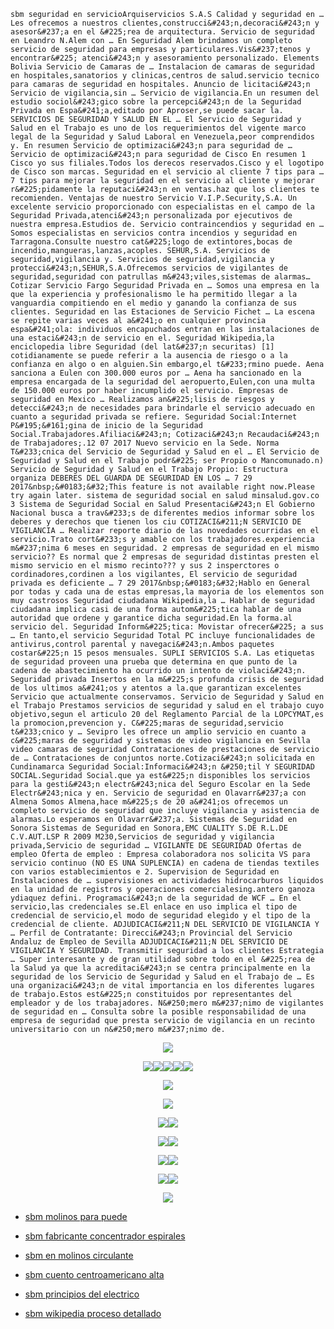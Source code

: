 
```
sbm seguridad en servicioArquiservicios S.A.S Calidad y seguridad en … Les ofrecemos a nuestros clientes,construcci&#243;n,decoraci&#243;n y asesor&#237;a en el &#225;rea de arquitectura. Servicio de seguridad en Leandro N.Alem con … En Seguridad Alem brindamos un completo servicio de seguridad para empresas y particulares.Vis&#237;tenos y encontrar&#225; atenci&#243;n y asesoramiento personalizado. Elements Bolivia Servicio de Camaras de … Instalacion de camaras de seguridad en hospitales,sanatorios y clinicas,centros de salud.servicio tecnico para camaras de seguridad en hospitales. Anuncio de licitaci&#243;n Servicio de vigilancia,sin … Servicio de vigilancia.En un resumen del estudio sociol&#243;gico sobre la percepci&#243;n de la Seguridad Privada en Espa&#241;a,editado por Aproser,se puede sacar la. SERVICIOS DE SEGURIDAD Y SALUD EN EL … El Servicio de Seguridad y Salud en el Trabajo es uno de los requerimientos del vigente marco legal de la Seguridad y Salud Laboral en Venezuela,peor comprendidos y. En resumen Servicio de optimizaci&#243;n para seguridad de … Servicio de optimizaci&#243;n para seguridad de Cisco En resumen 1 Cisco yo sus filiales.Todos los derecos reservados.Cisco y el logotipo de Cisco son marcas. Seguridad en el servicio al cliente 7 tips para … 7 tips para mejorar la seguridad en el servicio al cliente y mejorar r&#225;pidamente la reputaci&#243;n en ventas.haz que los clientes te recomienden. Ventajas de nuestro Servicio V.I.P.Security,S.A. Un excelente servicio proporcionado con especialistas en el campo de la Seguridad Privada,atenci&#243;n personalizada por ejecutivos de nuestra empresa.Estudios de. Servicio contraincendios y seguridad en … Somos especialistas en servicios contra incendios y seguridad en Tarragona.Consulte nuestro cat&#225;logo de extintores,bocas de incendio,mangueras,lanzas,acoples. SEHUR,S.A. Servicios de seguridad,vigilancia y. Servicios de seguridad,vigilancia y protecci&#243;n,SEHUR,S.A.Ofrecemos servicios de vigilantes de seguridad,seguridad con patrullas m&#243;viles,sistemas de alarmas… Cotizar Servicio Fargo Seguridad Privada en … Somos una empresa en la que la experiencia y profesionalismo le ha permitido llegar a la vanguardia compitiendo en el medio y ganando la confianza de sus clientes. Seguridad en las Estaciones de Servicio Fichet … La escena se repite varias veces al a&#241;o en cualquier provincia espa&#241;ola: individuos encapuchados entran en las instalaciones de una estaci&#243;n de servicio en el. Seguridad Wikipedia,la enciclopedia libre Seguridad (del lat&#237;n securitas) [1] cotidianamente se puede referir a la ausencia de riesgo o a la confianza en algo o en alguien.Sin embargo,el t&#233;rmino puede. Aena sanciona a Eulen con 300.000 euros por … Aena ha sancionado en la empresa encargada de la seguridad del aeropuerto,Eulen,con una multa de 150.000 euros por haber incumplido el servicio. Empresas de seguridad en Mexico … Realizamos an&#225;lisis de riesgos y detecci&#243;n de necesidades para brindarle el servicio adecuado en cuanto a seguridad privada se refiere. Seguridad Social:Internet P&#195;&#161;gina de inicio de la Seguridad Social.Trabajadores.Afiliaci&#243;n; Cotizaci&#243;n Recaudaci&#243;n de Trabajadores;.12 07 2017 Nuevo servicio en la Sede. Norma T&#233;cnica del Servicio de Seguridad y Salud en el … El Servicio de Seguridad y Salud en el Trabajo podr&#225; ser Propio o Mancomunado.n) Servicio de Seguridad y Salud en el Trabajo Propio: Estructura organiza DEBERES DEL GUARDA DE SEGURIDAD EN LOS … 7 29 2017&nbsp;&#0183;&#32;This feature is not available right now.Please try again later. sistema de seguridad social en salud minsalud.gov.co 3 Sistema de Seguridad Social en Salud Presentaci&#243;n El Gobierno Nacional busca a trav&#233;s de diferentes medios informar sobre los deberes y derechos que tienen los ciu COTIZACI&#211;N SERVICIO DE VIGILANCIA … Realizar reporte diario de las novedades ocurridas en el servicio.Trato cort&#233;s y amable con los trabajadores.experiencia m&#237;nima 6 meses en seguridad. 2 empresas de seguridad en el mismo servicio?? Es normal que 2 empresas de seguridad distintas presten el mismo servicio en el mismo recinto??? y sus 2 insperctores o cordinadores,cordinen a los vigilantes, El servicio de seguridad privada es deficiente … 7 29 2017&nbsp;&#0183;&#32;Hablo en General por todas y cada una de estas empresas,la mayoria de los elementos son muy castrosos Seguridad ciudadana Wikipedia,la … Hablar de seguridad ciudadana implica casi de una forma autom&#225;tica hablar de una autoridad que ordene y garantice dicha seguridad.En la forma.al servicio del. Seguridad Inform&#225;tica: Movistar ofrecer&#225; a sus … En tanto,el servicio Seguridad Total PC incluye funcionalidades de antivirus,control parental y navegaci&#243;n.Ambos paquetes costar&#225;n 15 pesos mensuales. SUPLI SERVICIOS S.A. Las etiquetas de seguridad proveen una prueba que determina en que punto de la cadena de abastecimiento ha ocurrido un intento de violaci&#243;n. Seguridad privada Insertos en la m&#225;s profunda crisis de seguridad de los ultimos a&#241;os y atentos a la.que garantizan excelentes Servicio que actualmente conservamos. Servicio de Seguridad y Salud en el Trabajo Prestamos servicios de seguridad y salud en el trabajo cuyo objetivo,segun el articulo 20 del Reglamento Parcial de la LOPCYMAT,es la promocion,prevencion y. C&#225;maras de seguridad,servicio t&#233;cnico y … Sevipro les ofrece un amplio servicio en cuanto a c&#225;maras de seguridad y sistemas de video vigilancia en Sevilla video camaras de seguridad Contrataciones de prestaciones de servicio de … Contrataciones de conjuntos norte.Cotizaci&#243;n solicitada en Cundinamarca Seguridad Social:Informaci&#243;n &#250;til Y SEGURIDAD SOCIAL.Seguridad Social.que ya est&#225;n disponibles los servicios para la gesti&#243;n electr&#243;nica del Seguro Escolar en la Sede Electr&#243;nica y en. Servicio de seguridad en Olavarr&#237;a con Almena Somos Almena,hace m&#225;s de 20 a&#241;os ofrecemos un completo servicio de seguridad que incluye vigilancia y asistencia de alarmas.Lo esperamos en Olavarr&#237;a. Sistemas de Seguridad en Sonora Sistemas de Seguridad en Sonora,EMC CUALITY S.DE R.L.DE C.V.AUT.LSP R 2009 M230,Servicios de seguridad y vigilancia privada,Servicio de seguridad … VIGILANTE DE SEGURIDAD Ofertas de empleo Oferta de empleo : Empresa colaboradora nos solicita VS para servicio continuo (NO ES UNA SUPLENCIA) en cadena de tiendas textiles con varios establecimientos e 2. Supervision de Seguridad en Instalaciones de … supervisiones en actividades hidrocarburos liquidos en la unidad de registros y operaciones comercialesing.antero ganoza ydiaquez defini. Programaci&#243;n de la seguridad de WCF … En el servicio,las credenciales se.El enlace en uso implica el tipo de credencial de servicio,el modo de seguridad elegido y el tipo de la credencial de cliente. ADJUDICACI&#211;N DEL SERVICIO DE VIGILANCIA Y … Perfil de Contratante: Direcci&#243;n Provincial del Servicio Andaluz de Empleo de Sevilla ADJUDICACI&#211;N DEL SERVICIO DE VIGILANCIA Y SEGURIDAD. Transmitir seguridad a los clientes Estrategia … Super interesante y de gran utilidad sobre todo en el &#225;rea de la Salud ya que la acreditaci&#243;n se centra principalmente en la seguridad de los Servicio de Seguridad y Salud en el Trabajo de … Es una organizaci&#243;n de vital importancia en los diferentes lugares de trabajo.Estos est&#225;n constituidos por representantes del empleador y de los trabajadores. N&#250;mero m&#237;nimo de vigilantes de seguridad en … Consulta sobre la posible responsabilidad de una empresa de seguridad que presta servicio de vigilancia en un recinto universitario con un n&#250;mero m&#237;nimo de. 
```

<div align="center">

<a href="https://es-crusher.shibang-china.com/github&k=sbm+seguridad+en+servicio"><img src="https://static.shibang-china.com/es/crusher/logo.jpg"></a>

<a href="https://es-crusher.shibang-china.com/github&k=sbm+seguridad+en+servicio"><img src="https://static.shibang-china.com/es/crusher/index.jpg"></a><a href="https://es-crusher.shibang-china.com/material.htmlgithub&k=sbm+seguridad+en+servicio"><img src="https://static.shibang-china.com/es/crusher/material.jpg"></a><a href="https://es-crusher.shibang-china.com/application.htmlgithub&k=sbm+seguridad+en+servicio"><img src="https://static.shibang-china.com/es/crusher/application.jpg"></a><a href="https://es-crusher.shibang-china.com/aboutus.htmlgithub&k=sbm+seguridad+en+servicio"><img src="https://static.shibang-china.com/es/crusher/aboutus.jpg"></a><a href="https://es-crusher.shibang-china.com/contact.htmlgithub&k=sbm+seguridad+en+servicio"><img src="https://static.shibang-china.com/es/crusher/contact.jpg"></a>

<a href="https://es-crusher.shibang-china.com/github&k=sbm+seguridad+en+servicio"><img src="https://static.shibang-china.com/es/crusher/banner.jpg"></a>

<a href="https://swt.shibang-china.com/github&k=sbm+seguridad+en+servicio"><img src="https://static.shibang-china.com/es/crusher/text.jpg"></a>

<a href="https://swt.shibang-china.com/github&k=sbm+seguridad+en+servicio"><img src="https://static.shibang-china.com/es/crusher/chat.jpg"></a><a href="https://es-crusher.shibang-china.com/contact.htmlgithub&k=sbm+seguridad+en+servicio"><img src="https://static.shibang-china.com/es/crusher/message.jpg"></a>

<a href="https://es-crusher.shibang-china.com/products/pe.htmlgithub&k=sbm+seguridad+en+servicio"><img src="https://static.shibang-china.com/es/crusher/pe.jpg"></a><a href="https://es-crusher.shibang-china.com/products/pf.htmlgithub&k=sbm+seguridad+en+servicio"><img src="https://static.shibang-china.com/es/crusher/pf.jpg"></a>

<a href="https://es-crusher.shibang-china.com/products/hpt.htmlgithub&k=sbm+seguridad+en+servicio"><img src="https://static.shibang-china.com/es/crusher/hpt.jpg"></a><a href="https://es-crusher.shibang-china.com/products/vsi.htmlgithub&k=sbm+seguridad+en+servicio"><img src="https://static.shibang-china.com/es/crusher/vsi.jpg"></a>

<a href="https://es-crusher.shibang-china.com/products/klv.htmlgithub&k=sbm+seguridad+en+servicio"><img src="https://static.shibang-china.com/es/crusher/klv.jpg"></a><a href="https://es-crusher.shibang-china.com/products/portable.htmlgithub&k=sbm+seguridad+en+servicio"><img src="https://static.shibang-china.com/es/crusher/portable.jpg"></a>

<a href="https://swt.shibang-china.com/github&k=sbm+seguridad+en+servicio"><img src="https://static.shibang-china.com/es/crusher/case.jpg"></a>

</div>


* [sbm molinos para puede](sbm%20molinos%20para%20puede.md)

* [sbm fabricante concentrador espirales](sbm%20fabricante%20concentrador%20espirales.md)

* [sbm en molinos circulante](sbm%20en%20molinos%20circulante.md)

* [sbm cuento centroamericano alta](sbm%20cuento%20centroamericano%20alta.md)

* [sbm principios del electrico](sbm%20principios%20del%20electrico.md)

* [sbm wikipedia proceso detallado](sbm%20wikipedia%20proceso%20detallado.md)